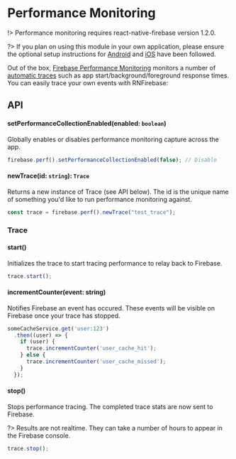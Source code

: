 # Performance Monitoring

!> Performance monitoring requires react-native-firebase version 1.2.0.

?> If you plan on using this module in your own application, please ensure the optional setup instructions for
[Android](#) and [iOS](#) have been followed.

Out of the box, [Firebase Performance Monitoring](https://firebase.google.com/docs/perf-mon/automatic) monitors a number of
[automatic traces](https://firebase.google.com/docs/perf-mon/automatic) such as app start/background/foreground response times.
You can easily trace your own events with RNFirebase:

## API

#### setPerformanceCollectionEnabled(enabled: `boolean`)

Globally enables or disables performance monitoring capture across the app.

```js
firebase.perf().setPerformanceCollectionEnabled(false); // Disable
```

#### newTrace(id: `string`): `Trace`

Returns a new instance of Trace (see API below). The id is the unique name of something you'd like to run performance
monitoring against.

```js
const trace = firebase.perf().newTrace("test_trace");
```

### Trace

#### start()

Initializes the trace to start tracing performance to relay back to Firebase.

```js
trace.start();
```

#### incrementCounter(event: string)

Notifies Firebase an event has occured. These events will be visible on Firebase once your trace has stopped.

```js
someCacheService.get('user:123')
  .then((user) => {
    if (user) {
      trace.incrementCounter('user_cache_hit');
    } else {
      trace.incrementCounter('user_cache_missed');
    }
  });
```

#### stop()

Stops performance tracing. The completed trace stats are now sent to Firebase.

?> Results are not realtime. They can take a number of hours to appear in the Firebase console.

```js
trace.stop();
```
